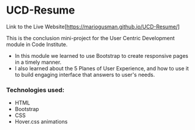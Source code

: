 # UCD-Resume
Link to the Live Website[https://mariogusman.github.io/UCD-Resume/]

This is the conclusion mini-project for the User Centric Development module in Code Institute. 
  - In this module we learned to use Bootstrap to create responsive pages in a timely manner. 
  - I also learned about the 5 Planes of User Experience, and how to use it to build engaging interface that answers to user's needs.

### Technologies used:

  - HTML
  - Bootstrap
  - CSS
  - Hover.css animations
